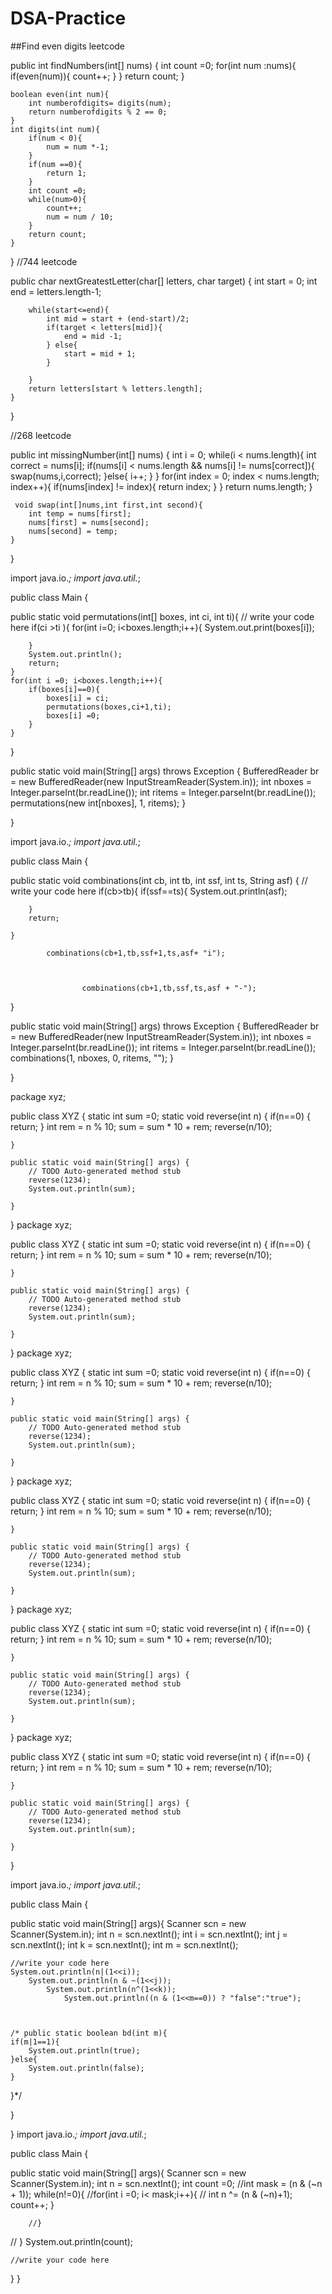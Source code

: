 # DSA-Practice

##Find even digits leetcode

public int findNumbers(int[] nums) {
        int count =0;
        for(int num :nums){
            if(even(num)){
                count++;
            }
        }
        return count;
    }
    
    boolean even(int num){
        int numberofdigits= digits(num);
        return numberofdigits % 2 == 0;
    }
    int digits(int num){
        if(num < 0){
            num = num *-1;
        }
        if(num ==0){
            return 1;
        }
        int count =0;
        while(num>0){
            count++;
            num = num / 10;
        }
        return count;
    }
}
//744 leetcode


 public char nextGreatestLetter(char[] letters, char target) {
        int start = 0;
        int end = letters.length-1;
        
        while(start<=end){
            int mid = start + (end-start)/2;
            if(target < letters[mid]){
                end = mid -1;
            } else{
                start = mid + 1;
            }           
            
        }
        return letters[start % letters.length];
    }
}

//268 leetcode 


public int missingNumber(int[] nums) {
        int i = 0;
        while(i < nums.length){
            int correct = nums[i];
            if(nums[i] < nums.length && nums[i] != nums[correct]){
                swap(nums,i,correct);
            }else{
                i++;
            }
        }
        for(int index = 0; index < nums.length; index++){
            if(nums[index] != index){
                return index;
            }
        }
        return nums.length;
    }
    
     void swap(int[]nums,int first,int second){
        int temp = nums[first];
        nums[first] = nums[second];
        nums[second] = temp;
    }
}

import java.io.*;
import java.util.*;

public class Main {

  public static void permutations(int[] boxes, int ci, int ti){
    // write your code here
    if(ci >ti ){
        for(int i=0; i<boxes.length;i++){
            System.out.print(boxes[i]);
            
        }
        System.out.println();
        return;
    }
    for(int i =0; i<boxes.length;i++){
        if(boxes[i]==0){
            boxes[i] = ci;
            permutations(boxes,ci+1,ti);
            boxes[i] =0;
        }
    }
  }

  public static void main(String[] args) throws Exception {
    BufferedReader br = new BufferedReader(new InputStreamReader(System.in));
    int nboxes = Integer.parseInt(br.readLine());
    int ritems = Integer.parseInt(br.readLine());
    permutations(new int[nboxes], 1, ritems);
  }

}

import java.io.*;
import java.util.*;

public class Main {

  public static void combinations(int cb, int tb, int ssf, int ts, String asf)
  {
    // write your code here
    if(cb>tb){
        if(ssf==ts){
            System.out.println(asf);
            
        }
        return;
        
    }
    
            combinations(cb+1,tb,ssf+1,ts,asf+ "i");
            
            
        
                    combinations(cb+1,tb,ssf,ts,asf + "-");

        

}
  

  public static void main(String[] args) throws Exception {
    BufferedReader br = new BufferedReader(new InputStreamReader(System.in));
    int nboxes = Integer.parseInt(br.readLine());
    int ritems = Integer.parseInt(br.readLine());
    combinations(1, nboxes, 0, ritems, "");
  }

}

package xyz;

public class XYZ {
	static int sum =0;
	static void reverse(int n) {
		if(n==0) {
			return;
		}
		int rem = n % 10;
		sum = sum * 10 + rem;
		reverse(n/10);
		
			
	}

	public static void main(String[] args) {
		// TODO Auto-generated method stub
		reverse(1234);
		System.out.println(sum);

	}

}
package xyz;

public class XYZ {
	static int sum =0;
	static void reverse(int n) {
		if(n==0) {
			return;
		}
		int rem = n % 10;
		sum = sum * 10 + rem;
		reverse(n/10);
		
			
	}

	public static void main(String[] args) {
		// TODO Auto-generated method stub
		reverse(1234);
		System.out.println(sum);

	}

}
package xyz;

public class XYZ {
	static int sum =0;
	static void reverse(int n) {
		if(n==0) {
			return;
		}
		int rem = n % 10;
		sum = sum * 10 + rem;
		reverse(n/10);
		
			
	}

	public static void main(String[] args) {
		// TODO Auto-generated method stub
		reverse(1234);
		System.out.println(sum);

	}

}
package xyz;

public class XYZ {
	static int sum =0;
	static void reverse(int n) {
		if(n==0) {
			return;
		}
		int rem = n % 10;
		sum = sum * 10 + rem;
		reverse(n/10);
		
			
	}

	public static void main(String[] args) {
		// TODO Auto-generated method stub
		reverse(1234);
		System.out.println(sum);

	}

}
package xyz;

public class XYZ {
	static int sum =0;
	static void reverse(int n) {
		if(n==0) {
			return;
		}
		int rem = n % 10;
		sum = sum * 10 + rem;
		reverse(n/10);
		
			
	}

	public static void main(String[] args) {
		// TODO Auto-generated method stub
		reverse(1234);
		System.out.println(sum);

	}

}
package xyz;

public class XYZ {
	static int sum =0;
	static void reverse(int n) {
		if(n==0) {
			return;
		}
		int rem = n % 10;
		sum = sum * 10 + rem;
		reverse(n/10);
		
			
	}

	public static void main(String[] args) {
		// TODO Auto-generated method stub
		reverse(1234);
		System.out.println(sum);

	}

}

import java.io.*;
import java.util.*;

public class Main {

  public static void main(String[] args){
    Scanner scn = new Scanner(System.in);
    int n = scn.nextInt();
    int i = scn.nextInt();
    int j = scn.nextInt();
    int k = scn.nextInt();
    int m = scn.nextInt();
    
    //write your code here
    System.out.println(n|(1<<i));
        System.out.println(n & ~(1<<j));
            System.out.println(n^(1<<k));
                System.out.println((n & (1<<m==0)) ? "false":"true");

            
            
    /* public static boolean bd(int m){       
    if(m|1==1){
        System.out.println(true);
    }else{
        System.out.println(false);
    }
}*/


}


    
  }
  import java.io.*;
import java.util.*;

public class Main {

  public static void main(String[] args){
    Scanner scn = new Scanner(System.in);
    int n = scn.nextInt();
    int count =0;
    //int mask = (n & (~n + 1));
    while(n!=0){
        //for(int i =0; i< mask;i++){
           // int 
           n ^= (n & (~n)+1);
           count++;
    }
           
        //}
   // }
   System.out.println(count);
    
    //write your code here
  }
}



